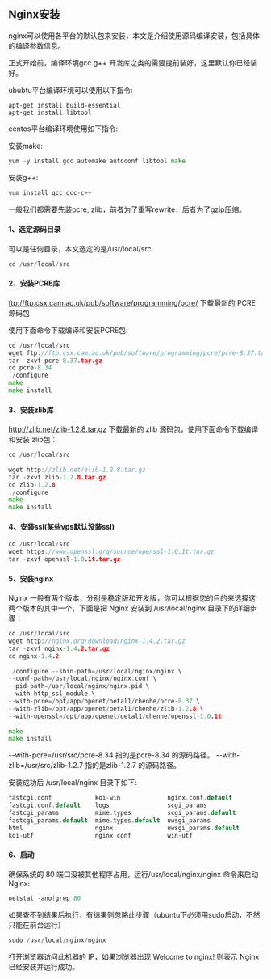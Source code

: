 ## Nginx安装

nginx可以使用各平台的默认包来安装，本文是介绍使用源码编译安装，包括具体的编译参数信息。

正式开始前，编译环境gcc g++ 开发库之类的需要提前装好，这里默认你已经装好。

ububtu平台编译环境可以使用以下指令:

```shell
apt-get install build-essential
apt-get install libtool
```

centos平台编译环境使用如下指令:

安装make:

```go
yum -y install gcc automake autoconf libtool make
```

安装g++:

```go
yum install gcc gcc-c++
```

一般我们都需要先装pcre, zlib，前者为了重写rewrite，后者为了gzip压缩。

#### 1、选定源码目录

可以是任何目录，本文选定的是/usr/local/src

```go
cd /usr/local/src
```

#### 2、安装PCRE库

ftp://ftp.csx.cam.ac.uk/pub/software/programming/pcre/  下载最新的 PCRE 源码包

使用下面命令下载编译和安装PCRE包:

```go
cd /usr/local/src
wget ftp://ftp.csx.cam.ac.uk/pub/software/programming/pcre/pcre-8.37.tar.gz 
tar -zxvf pcre-8.37.tar.gz
cd pcre-8.34
./configure
make
make install
```

#### 3、安装zlib库

http://zlib.net/zlib-1.2.8.tar.gz 下载最新的 zlib 源码包，使用下面命令下载编译和安装 zlib包：

```go
cd /usr/local/src
 
wget http://zlib.net/zlib-1.2.8.tar.gz
tar -zxvf zlib-1.2.8.tar.gz
cd zlib-1.2.8
./configure
make
make install
```

#### 4、安装ssl(某些vps默认没装ssl)

```go
cd /usr/local/src
wget https://www.openssl.org/source/openssl-1.0.1t.tar.gz
tar -zxvf openssl-1.0.1t.tar.gz
```

#### 5、安装nginx

Nginx 一般有两个版本，分别是稳定版和开发版，你可以根据您的目的来选择这两个版本的其中一个，下面是把 Nginx 安装到 /usr/local/nginx 目录下的详细步骤：

```go
cd /usr/local/src
wget http://nginx.org/download/nginx-1.4.2.tar.gz
tar -zxvf nginx-1.4.2.tar.gz
cd nginx-1.4.2
 
./configure --sbin-path=/usr/local/nginx/nginx \
--conf-path=/usr/local/nginx/nginx.conf \
--pid-path=/usr/local/nginx/nginx.pid \
--with-http_ssl_module \
--with-pcre=/opt/app/openet/oetal1/chenhe/pcre-8.37 \
--with-zlib=/opt/app/openet/oetal1/chenhe/zlib-1.2.8 \
--with-openssl=/opt/app/openet/oetal1/chenhe/openssl-1.0.1t
 
make
make install
```

--with-pcre=/usr/src/pcre-8.34 指的是pcre-8.34 的源码路径。
--with-zlib=/usr/src/zlib-1.2.7 指的是zlib-1.2.7 的源码路径。

安装成功后 /usr/local/nginx 目录下如下:

```go
fastcgi.conf            koi-win             nginx.conf.default
fastcgi.conf.default    logs                scgi_params
fastcgi_params          mime.types          scgi_params.default
fastcgi_params.default  mime.types.default  uwsgi_params
html                    nginx               uwsgi_params.default
koi-utf                 nginx.conf          win-utf
```

#### 6、启动

确保系统的 80 端口没被其他程序占用，运行/usr/local/nginx/nginx 命令来启动 Nginx:

```go
netstat -ano|grep 80
```

如果查不到结果后执行，有结果则忽略此步骤（ubuntu下必须用sudo启动，不然只能在前台运行）

```go
sudo /usr/local/nginx/nginx
```

打开浏览器访问此机器的 IP，如果浏览器出现 Welcome to nginx! 则表示 Nginx 已经安装并运行成功。